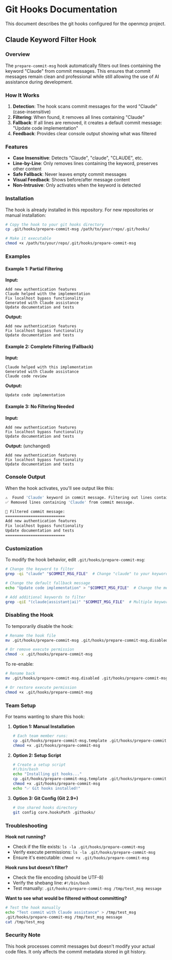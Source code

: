 # Git Hooks Documentation

This document describes the git hooks configured for the openmcp project.

## Claude Keyword Filter Hook

### Overview

The `prepare-commit-msg` hook automatically filters out lines containing the keyword "Claude" from commit messages. This ensures that commit messages remain clean and professional while still allowing the use of AI assistance during development.

### How It Works

1. **Detection**: The hook scans commit messages for the word "Claude" (case-insensitive)
2. **Filtering**: When found, it removes all lines containing "Claude" 
3. **Fallback**: If all lines are removed, it creates a default commit message: "Update code implementation"
4. **Feedback**: Provides clear console output showing what was filtered

### Features

- **Case Insensitive**: Detects "Claude", "claude", "CLAUDE", etc.
- **Line-by-Line**: Only removes lines containing the keyword, preserves other content
- **Safe Fallback**: Never leaves empty commit messages
- **Visual Feedback**: Shows before/after message content
- **Non-Intrusive**: Only activates when the keyword is detected

### Installation

The hook is already installed in this repository. For new repositories or manual installation:

```bash
# Copy the hook to your git hooks directory
cp .git/hooks/prepare-commit-msg /path/to/your/repo/.git/hooks/

# Make it executable
chmod +x /path/to/your/repo/.git/hooks/prepare-commit-msg
```

### Examples

#### Example 1: Partial Filtering
**Input:**
```
Add new authentication features
Claude helped with the implementation  
Fix localhost bypass functionality
Generated with Claude assistance
Update documentation and tests
```

**Output:**
```
Add new authentication features
Fix localhost bypass functionality
Update documentation and tests
```

#### Example 2: Complete Filtering (Fallback)
**Input:**
```
Claude helped with this implementation
Generated with Claude assistance
Claude code review
```

**Output:**
```
Update code implementation
```

#### Example 3: No Filtering Needed
**Input:**
```
Add new authentication features
Fix localhost bypass functionality
Update documentation and tests
```

**Output:** (unchanged)
```
Add new authentication features
Fix localhost bypass functionality
Update documentation and tests
```

### Console Output

When the hook activates, you'll see output like this:

```bash
⚠️  Found 'Claude' keyword in commit message. Filtering out lines containing 'Claude'...
✅ Removed lines containing 'Claude' from commit message.

📝 Filtered commit message:
==========================
Add new authentication features
Fix localhost bypass functionality
Update documentation and tests
==========================
```

### Customization

To modify the hook behavior, edit `.git/hooks/prepare-commit-msg`:

```bash
# Change the keyword to filter
grep -qi "claude" "$COMMIT_MSG_FILE"  # Change "claude" to your keyword

# Change the default fallback message
echo "Update code implementation" > "$COMMIT_MSG_FILE"  # Change the message

# Add additional keywords to filter
grep -qiE "(claude|assistant|ai)" "$COMMIT_MSG_FILE"  # Multiple keywords
```

### Disabling the Hook

To temporarily disable the hook:

```bash
# Rename the hook file
mv .git/hooks/prepare-commit-msg .git/hooks/prepare-commit-msg.disabled

# Or remove execute permission
chmod -x .git/hooks/prepare-commit-msg
```

To re-enable:

```bash
# Rename back
mv .git/hooks/prepare-commit-msg.disabled .git/hooks/prepare-commit-msg

# Or restore execute permission
chmod +x .git/hooks/prepare-commit-msg
```

### Team Setup

For teams wanting to share this hook:

1. **Option 1: Manual Installation**
   ```bash
   # Each team member runs:
   cp .git/hooks/prepare-commit-msg.template .git/hooks/prepare-commit-msg
   chmod +x .git/hooks/prepare-commit-msg
   ```

2. **Option 2: Setup Script**
   ```bash
   # Create a setup script
   #!/bin/bash
   echo "Installing git hooks..."
   cp .git/hooks/prepare-commit-msg.template .git/hooks/prepare-commit-msg
   chmod +x .git/hooks/prepare-commit-msg
   echo "✅ Git hooks installed!"
   ```

3. **Option 3: Git Config (Git 2.9+)**
   ```bash
   # Use shared hooks directory
   git config core.hooksPath .githooks/
   ```

### Troubleshooting

**Hook not running?**
- Check if the file exists: `ls -la .git/hooks/prepare-commit-msg`
- Verify execute permissions: `ls -la .git/hooks/prepare-commit-msg`
- Ensure it's executable: `chmod +x .git/hooks/prepare-commit-msg`

**Hook runs but doesn't filter?**
- Check the file encoding (should be UTF-8)
- Verify the shebang line: `#!/bin/bash`
- Test manually: `.git/hooks/prepare-commit-msg /tmp/test_msg message`

**Want to see what would be filtered without committing?**
```bash
# Test the hook manually
echo "Test commit with Claude assistance" > /tmp/test_msg
.git/hooks/prepare-commit-msg /tmp/test_msg message
cat /tmp/test_msg
```

### Security Note

This hook processes commit messages but doesn't modify your actual code files. It only affects the commit metadata stored in git history.